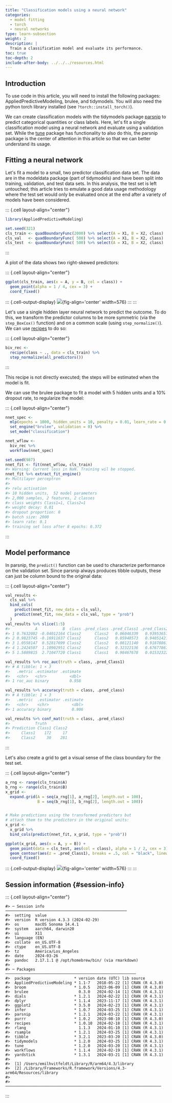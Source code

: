 ```yaml
---
title: "Classification models using a neural network"
categories:
  - model fitting
  - torch
  - neural networks
type: learn-subsection
weight: 2
description: | 
  Train a classification model and evaluate its performance.
toc: true
toc-depth: 2
include-after-body: ../../../resources.html
---
```









## Introduction

To use code in this article,  you will need to install the following packages: AppliedPredictiveModeling, brulee, and tidymodels. You will also need the python torch library installed (see `?torch::install_torch()`).

We can create classification models with the tidymodels package [parsnip](https://parsnip.tidymodels.org/) to predict categorical quantities or class labels. Here, let's fit a single classification model using a neural network and evaluate using a validation set. While the [tune](https://tune.tidymodels.org/) package has functionality to also do this, the parsnip package is the center of attention in this article so that we can better understand its usage. 

## Fitting a neural network


Let's fit a model to a small, two predictor classification data set. The data are in the modeldata package (part of tidymodels) and have been split into training, validation, and test data sets. In this analysis, the test set is left untouched; this article tries to emulate a good data usage methodology where the test set would only be evaluated once at the end after a variety of models have been considered. 



::: {.cell layout-align="center"}

```{.r .cell-code}
library(AppliedPredictiveModeling)

set.seed(321)
cls_train <- quadBoundaryFunc(2000) %>% select(A = X1, B = X2, class)
cls_val   <- quadBoundaryFunc( 500) %>% select(A = X1, B = X2, class)
cls_test  <- quadBoundaryFunc( 500) %>% select(A = X1, B = X2, class)
```
:::


A plot of the data shows two right-skewed predictors: 


::: {.cell layout-align="center"}

```{.r .cell-code}
ggplot(cls_train, aes(x = A, y = B, col = class)) + 
  geom_point(alpha = 1 / 4, cex = 3) + 
  coord_fixed()
```

::: {.cell-output-display}
![](figs/biv-plot-1.svg){fig-align='center' width=576}
:::
:::


Let's use a single hidden layer neural network to predict the outcome. To do this, we transform the predictor columns to be more symmetric (via the `step_BoxCox()` function) and on a common scale (using `step_normalize()`). We can use [recipes](https://recipes.tidymodels.org/) to do so:


::: {.cell layout-align="center"}

```{.r .cell-code}
biv_rec <- 
  recipe(class ~ ., data = cls_train) %>%
  step_normalize(all_predictors())
```
:::


This recipe is not directly executed; the steps will be estimated when the model is fit. 

We can use the brulee package to fit a model with 5 hidden units and a 10% dropout rate, to regularize the model:


::: {.cell layout-align="center"}

```{.r .cell-code}
nnet_spec <- 
  mlp(epochs = 1000, hidden_units = 10, penalty = 0.01, learn_rate = 0.1) %>% 
  set_engine("brulee", validation = 0) %>% 
  set_mode("classification")

nnet_wflow <- 
  biv_rec %>% 
  workflow(nnet_spec)

set.seed(987)
nnet_fit <- fit(nnet_wflow, cls_train)
#> Warning: Current loss in NaN. Training wil be stopped.
nnet_fit %>% extract_fit_engine()
#> Multilayer perceptron
#> 
#> relu activation
#> 10 hidden units,  52 model parameters
#> 2,000 samples, 2 features, 2 classes 
#> class weights Class1=1, Class2=1 
#> weight decay: 0.01 
#> dropout proportion: 0 
#> batch size: 2000 
#> learn rate: 0.1 
#> training set loss after 8 epochs: 0.372
```
:::


## Model performance

In parsnip, the `predict()` function can be used to characterize performance on the validation set. Since parsnip always produces tibble outputs, these can just be column bound to the original data: 


::: {.cell layout-align="center"}

```{.r .cell-code}
val_results <- 
  cls_val %>%
  bind_cols(
    predict(nnet_fit, new_data = cls_val),
    predict(nnet_fit, new_data = cls_val, type = "prob")
  )
val_results %>% slice(1:5)
#>           A           B  class .pred_class .pred_Class1 .pred_Class2
#> 1 0.7632082 -0.04012164 Class2      Class2   0.06046339   0.93953657
#> 2 0.9823745 -0.16911637 Class2      Class2   0.05948573   0.94051421
#> 3 1.0558147  0.52817699 Class2      Class2   0.08121140   0.91878861
#> 4 1.2424507  1.10902951 Class2      Class2   0.32322136   0.67677867
#> 5 1.5889815  2.71047720 Class1      Class1   0.98467678   0.01532322

val_results %>% roc_auc(truth = class, .pred_Class1)
#> # A tibble: 1 × 3
#>   .metric .estimator .estimate
#>   <chr>   <chr>          <dbl>
#> 1 roc_auc binary         0.958

val_results %>% accuracy(truth = class, .pred_class)
#> # A tibble: 1 × 3
#>   .metric  .estimator .estimate
#>   <chr>    <chr>          <dbl>
#> 1 accuracy binary         0.906

val_results %>% conf_mat(truth = class, .pred_class)
#>           Truth
#> Prediction Class1 Class2
#>     Class1    172     17
#>     Class2     30    281
```
:::


Let's also create a grid to get a visual sense of the class boundary for the test set.


::: {.cell layout-align="center"}

```{.r .cell-code}
a_rng <- range(cls_train$A)
b_rng <- range(cls_train$B)
x_grid <-
  expand.grid(A = seq(a_rng[1], a_rng[2], length.out = 100),
              B = seq(b_rng[1], b_rng[2], length.out = 100))


# Make predictions using the transformed predictors but 
# attach them to the predictors in the original units: 
x_grid <- 
  x_grid %>% 
  bind_cols(predict(nnet_fit, x_grid, type = "prob"))

ggplot(x_grid, aes(x = A, y = B)) + 
  geom_point(data = cls_test, aes(col = class), alpha = 1 / 2, cex = 3) +
  geom_contour(aes(z = .pred_Class1), breaks = .5, col = "black", linewidth = 1) + 
  coord_fixed()
```

::: {.cell-output-display}
![](figs/biv-boundary-1.svg){fig-align='center' width=576}
:::
:::




## Session information {#session-info}


::: {.cell layout-align="center"}

```
#> ─ Session info ─────────────────────────────────────────────────────
#>  setting  value
#>  version  R version 4.3.3 (2024-02-29)
#>  os       macOS Sonoma 14.4.1
#>  system   aarch64, darwin20
#>  ui       X11
#>  language (EN)
#>  collate  en_US.UTF-8
#>  ctype    en_US.UTF-8
#>  tz       America/Los_Angeles
#>  date     2024-03-26
#>  pandoc   2.17.1.1 @ /opt/homebrew/bin/ (via rmarkdown)
#> 
#> ─ Packages ─────────────────────────────────────────────────────────
#>  package                   * version date (UTC) lib source
#>  AppliedPredictiveModeling * 1.1-7   2018-05-22 [1] CRAN (R 4.3.0)
#>  broom                     * 1.0.5   2023-06-09 [1] CRAN (R 4.3.0)
#>  brulee                      0.3.0   2024-02-14 [1] CRAN (R 4.3.1)
#>  dials                     * 1.2.1   2024-02-22 [1] CRAN (R 4.3.1)
#>  dplyr                     * 1.1.4   2023-11-17 [1] CRAN (R 4.3.1)
#>  ggplot2                   * 3.5.0   2024-02-23 [1] CRAN (R 4.3.1)
#>  infer                     * 1.0.7   2024-03-25 [1] CRAN (R 4.3.1)
#>  parsnip                   * 1.2.1   2024-03-22 [1] CRAN (R 4.3.1)
#>  purrr                     * 1.0.2   2023-08-10 [1] CRAN (R 4.3.0)
#>  recipes                   * 1.0.10  2024-02-18 [1] CRAN (R 4.3.1)
#>  rlang                       1.1.3   2024-01-10 [1] CRAN (R 4.3.1)
#>  rsample                   * 1.2.1   2024-03-25 [1] CRAN (R 4.3.1)
#>  tibble                    * 3.2.1   2023-03-20 [1] CRAN (R 4.3.0)
#>  tidymodels                * 1.2.0   2024-03-25 [1] CRAN (R 4.3.1)
#>  tune                      * 1.2.0   2024-03-20 [1] CRAN (R 4.3.1)
#>  workflows                 * 1.1.4   2024-02-19 [1] CRAN (R 4.3.1)
#>  yardstick                 * 1.3.1   2024-03-21 [1] CRAN (R 4.3.1)
#> 
#>  [1] /Users/emilhvitfeldt/Library/R/arm64/4.3/library
#>  [2] /Library/Frameworks/R.framework/Versions/4.3-arm64/Resources/library
#> 
#> ────────────────────────────────────────────────────────────────────
```
:::

